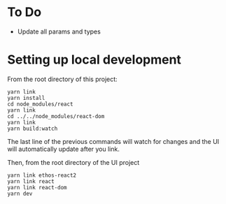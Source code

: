 # To Do
- Update all params and types

# Setting up local development
From the root directory of this project:
```
yarn link
yarn install
cd node_modules/react
yarn link
cd ../../node_modules/react-dom
yarn link
yarn build:watch
```
The last line of the previous commands will watch for changes and the UI will automatically update after you link.


Then, from the root directory of the UI project
```
yarn link ethos-react2
yarn link react
yarn link react-dom
yarn dev
```